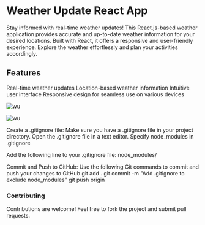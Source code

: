 # Weather Update React App

Stay informed with real-time weather updates! This React.js-based weather application provides accurate and up-to-date weather information for your desired locations. Built with React, it offers a responsive and user-friendly experience. Explore the weather effortlessly and plan your activities accordingly.

## Features
Real-time weather updates
Location-based weather information
Intuitive user interface
Responsive design for seamless use on various devices

![wu](https://github.com/tharushikaDyayinna/Weather-Updates/assets/102175958/a460b21a-f522-4aaf-bc40-47452bd2d1f9)

![wu](https://github.com/tharushikaDyayinna/Weather-Updates/assets/102175958/375265b1-c7c2-4ecf-b34c-5aac38d88ebb)


Create a .gitignore file:
Make sure you have a .gitignore file in your project directory.
Open the .gitignore file in a text editor.
Specify node_modules in .gitignore

Add the following line to your .gitignore file:
node_modules/

Commit and Push to GitHub:
Use the following Git commands to commit and push your changes to GitHub
git add .
git commit -m "Add .gitignore to exclude node_modules"
git push origin <main>

### Contributing
Contributions are welcome! Feel free to fork the project and submit pull requests.
